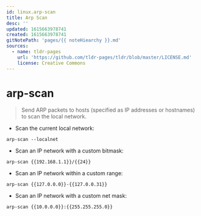 ```yaml
---
id: linux.arp-scan
title: Arp Scan
desc: ''
updated: 1615663978741
created: 1615663978741
gitNotePath: 'pages/{{ noteHiearchy }}.md'
sources:
  - name: tldr-pages
    url: 'https://github.com/tldr-pages/tldr/blob/master/LICENSE.md'
    license: Creative Commons
---
```

# arp-scan

> Send ARP packets to hosts (specified as IP addresses or hostnames) to scan the local network.

- Scan the current local network:

`arp-scan --localnet`

- Scan an IP network with a custom bitmask:

`arp-scan {{192.168.1.1}}/{{24}}`

- Scan an IP network within a custom range:

`arp-scan {{127.0.0.0}}-{{127.0.0.31}}`

- Scan an IP network with a custom net mask:

`arp-scan {{10.0.0.0}}:{{255.255.255.0}}`

